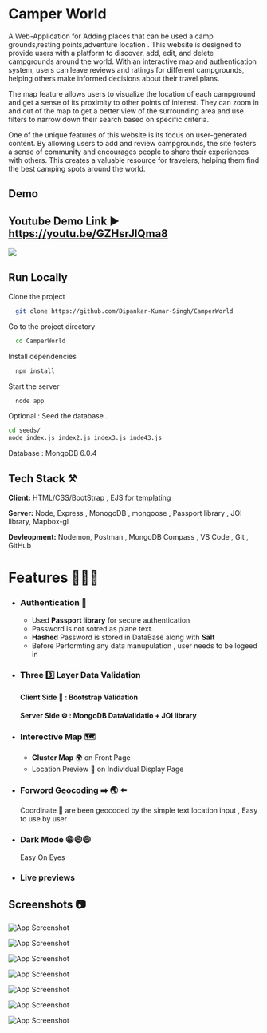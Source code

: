 
# Camper World

A Web-Application for Adding places that can be used a camp grounds,resting points,adventure location . 
 This website is designed to provide users with a platform to discover, add, edit, and delete campgrounds around the world. With an interactive map and authentication system, users can leave reviews and ratings for different campgrounds, helping others make informed decisions about their travel plans.

The map feature allows users to visualize the location of each campground and get a sense of its proximity to other points of interest. They can zoom in and out of the map to get a better view of the surrounding area and use filters to narrow down their search based on specific criteria.

One of the unique features of this website is its focus on user-generated content. By allowing users to add and review campgrounds, the site fosters a sense of community and encourages people to share their experiences with others. This creates a valuable resource for travelers, helping them find the best camping spots around the world.


## Demo


## Youtube Demo Link ▶️  https://youtu.be/GZHsrJlQma8

[![](https://markdown-videos.deta.dev/youtube/GZHsrJlQma8)](https://youtu.be/GZHsrJlQma8)
## Run Locally

Clone the project

```bash
  git clone https://github.com/Dipankar-Kumar-Singh/CamperWorld
```

Go to the project directory

```bash
  cd CamperWorld
```

Install dependencies

```bash
  npm install
```

Start the server

```bash
  node app
```

 Optional : Seed the database . 
```bash
cd seeds/
node index.js index2.js index3.js inde43.js
```

Database  : MongoDB 6.0.4

## Tech Stack ⚒️

**Client:** HTML/CSS/BootStrap , EJS for templating

**Server:** Node, Express , MonogoDB , mongoose , Passport library , JOI library, Mapbox-gl

**Devleopment:** Nodemon, Postman , MongoDB Compass , VS Code , Git , GitHub 

# Features 🔅💎🔅

- ### Authentication  🔐
   - Used __Passport library__ for secure authentication 
   - Password is not sotred as plane text.
   - __Hashed__ Password is stored in DataBase along with __Salt__ 
   - Before Performting any data manupulation , user needs to be logeed in 
-  ### Three 3️⃣ Layer Data Validation
    #### Client Side 👤 : Bootstrap Validation 
    #### Server Side ⚙️ : MongoDB DataValidatio + JOI library 
- ### Interective Map 🗺️
    - __Cluster Map__ 🌍 on Front Page  
    - Location Preview 📌 on Individual Display Page
  
- ### Forword Geocoding  ➡️ 🌏 ⬅️ 
    Coordinate 📌 are been geocoded by the simple text location input , Easy to use by user

- ### Dark Mode 😁😄😄
    Easy On Eyes 
- ### Live previews

 


## Screenshots 📷

![App Screenshot](https://i.ibb.co/ZfPmk2c/Hight-quility-Screen-Short.png  )

![App Screenshot]( https://i.ibb.co/jk43Fyp/Index-Page.png )

![App Screenshot](https://i.ibb.co/z27xfLJ/Map-Zoomed.png)

![App Screenshot](https://i.ibb.co/TR7svM4/Index-all-location.png  )

![App Screenshot](https://i.ibb.co/kJmh62t/showPage.png)

![App Screenshot](https://i.ibb.co/4VkDmBG/register.png)

![App Screenshot](https://i.ibb.co/DGLXwV0/Login-Page.png)


